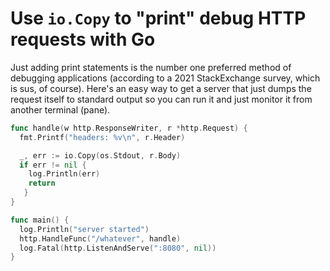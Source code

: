 # Use `io.Copy` to "print" debug HTTP requests with Go

Just adding print statements is the number one preferred method of debugging applications (according to a 2021 StackExchange survey, which is sus, of course). Here's an easy way to get a server that just dumps the request itself to standard output so you can run it and just monitor it from another terminal (pane).

```go
func handle(w http.ResponseWriter, r *http.Request) {
  fmt.Printf("headers: %v\n", r.Header)

  _, err := io.Copy(os.Stdout, r.Body)
  if err != nil {
    log.Println(err)
    return
   }
}

func main() {
  log.Println("server started")
  http.HandleFunc("/whatever", handle)
  log.Fatal(http.ListenAndServe(":8080", nil))
}
```
